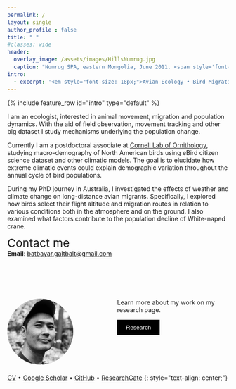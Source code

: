 ```yaml
---
permalink: /
layout: single
author_profile : false
title: " "
#classes: wide
header:
  overlay_image: /assets/images/HillsNumrug.jpg
  caption: "Numrug SPA, eastern Mongolia, June 2011. <span style='font-size: 10px;'>&copy; Batbayar Galtbalt</span>"
intro: 
  - excerpt: '<em style="font-size: 18px;">Avian Ecology • Bird Migration • Population Dynamics • Quantitative Ecology</em>'
---
```

{% include feature_row id="intro" type="default"  %}

<!-- &nbsp; -->

I am an ecologist, interested in animal movement, migration and population dynamics. With the aid 
of field observation, movement tracking and other big dataset I study mechanisms 
underlying the population change.

Currently I am a postdoctoral associate at [Cornell Lab of Ornithology](https://www.birds.cornell.edu/home/staff/batbayar-galtbalt/), studying macro-demography 
of North American birds using eBird citizen science dataset and other climatic models. The goal 
is to elucidate how extreme climatic events could explain demographic variation throughout the 
annual cycle of bird populations. 

During my PhD journey in Australia, I investigated the effects of weather and climate change on 
long-distance avian migrants. Specifically, I explored how birds select their flight altitude and 
migration routes in relation to various conditions both in the atmosphere and on the ground. I 
also examined what factors contribute to the population decline of White-naped crane.

<span style="font-size: 26px;">Contact me</span><br>
**Email**: [batbayar.galtbalt@gmail.com](mailto:batbayar.galtbalt@gmail.com)

<div style="height: 60px; margin-bottom: 20px;"></div>

<div style="float: left; margin-right: 100px;">
  <img src="/assets/images/bio_photo.jpg" alt="bio" style="width: 150px; height: 150px; border-radius: 50%;">
</div>


Learn more about my work on my research page.

[<button style="padding: 10px 20px; background-color: black; color: white; text-decoration: none; border: none; border-radius: 0px;">Research</button>](/research/)

<div style="height: 60px; margin-bottom: 0px;"></div>

[CV](#) • [Google Scholar](https://scholar.google.com.au/citations?user=lyXjumMAAAAJ&hl=en) • [GitHub](https://github.com/bgaltbalt) • [ResearchGate](https://www.researchgate.net/profile/Batbayar-Galtbalt)
{: style="text-align: center;"}